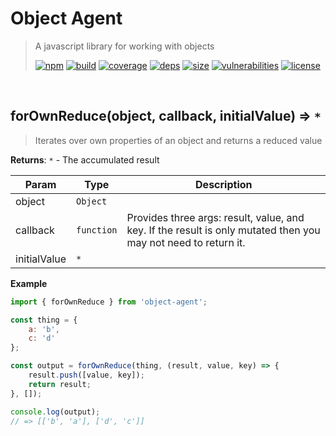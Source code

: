 # Object Agent

> A javascript library for working with objects
>
> [![npm][npm]][npm-url]
[![build][build]][build-url]
[![coverage][coverage]][coverage-url]
[![deps][deps]][deps-url]
[![size][size]][size-url]
[![vulnerabilities][vulnerabilities]][vulnerabilities-url]
[![license][license]][license-url]


<br><a name="forOwnReduce"></a>

## forOwnReduce(object, callback, initialValue) ⇒ <code>\*</code>
> Iterates over own properties of an object and returns a reduced value

**Returns**: <code>\*</code> - The accumulated result  

| Param | Type | Description |
| --- | --- | --- |
| object | <code>Object</code> |  |
| callback | <code>function</code> | Provides three args: result, value, and key. If the result is only mutated then you may not need to return it. |
| initialValue | <code>\*</code> |  |

**Example**  
``` javascriptimport { forOwnReduce } from 'object-agent';const thing = {    a: 'b',    c: 'd'};const output = forOwnReduce(thing, (result, value, key) => {    result.push([value, key]);    return result;}, []);console.log(output);// => [['b', 'a'], ['d', 'c']]```

[npm]: https://img.shields.io/npm/v/object-agent.svg
[npm-url]: https://npmjs.com/package/object-agent
[build]: https://travis-ci.org/DarrenPaulWright/object-agent.svg?branch&#x3D;master
[build-url]: https://travis-ci.org/DarrenPaulWright/object-agent
[coverage]: https://coveralls.io/repos/github/DarrenPaulWright/object-agent/badge.svg?branch&#x3D;master
[coverage-url]: https://coveralls.io/github/DarrenPaulWright/object-agent?branch&#x3D;master
[deps]: https://david-dm.org/darrenpaulwright/object-agent.svg
[deps-url]: https://david-dm.org/darrenpaulwright/object-agent
[size]: https://packagephobia.now.sh/badge?p&#x3D;object-agent
[size-url]: https://packagephobia.now.sh/result?p&#x3D;object-agent
[vulnerabilities]: https://snyk.io/test/github/DarrenPaulWright/object-agent/badge.svg?targetFile&#x3D;package.json
[vulnerabilities-url]: https://snyk.io/test/github/DarrenPaulWright/object-agent?targetFile&#x3D;package.json
[license]: https://img.shields.io/github/license/DarrenPaulWright/object-agent.svg
[license-url]: https://npmjs.com/package/object-agent/LICENSE.md
